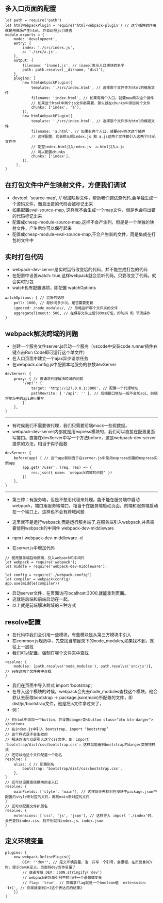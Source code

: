 ## 多入口页面的配置
```
let path = require('path')
let htmlWebpackPlugin = require('html-webpack-plugin') // 这个插件的作用就是用模版产生html，并自动把js引进去
module.exports = {
    mode: 'development',
    entry: {
        index: './src/index.js',
        a: './src/a.js',
    },
    output: {
        filename: '[name].js', // [name]表示入口模块的名字
        path: path.resolve(__dirname, 'dist'),
    },
    plugins: [
        new htmlWebpackPlugin({
            template: './src/index.html', // 选择那个文件作为html的模版文件
            filename: 'index.html', // 如果有两个入口，就要new两次这个插件
            // 如果这个html中两个js文件都需要，那么就在chunks中添加两个文件
            chunks: ['index', 'a'],
        }),
        new htmlWebpackPlugin({
            template: './src/index.html', // 选择那个文件作为html的模版文件
            filename: 'a.html', // 如果有两个入口，就要new两次这个插件
            // 这样配置，它会默认把index.js 和 a.js这两个文件都引入这两个html文件中
            // 期望index.html引入index.js  a.html引入a.js
            // 可以配置chunks
            chunks: ['index'],
        }),
     ],
}
```

## 在打包文件中产生映射文件，方便我们调试
- devtool: 'source-map', // 增加映射文件，帮助我们调试源代码,会单独生成一个源码文件，而且出错的代码会被标记出来
- 如果配置eval-source-map, 这样就不会生成一个map文件，但是也会将出错的代码标记出来
- 配置成cheap-module-source-map,这样不会产生列，但是是一个单独的映射文件，产生后你可以保存起来
- 配置成cheap-module-eval-source-map,不会产生新的文件，而是集成在打包的文件中


## 实时打包代码
- webpack-dev-server是实时运行改变后的代码，并不能生成打包的代码
- 在配置中设置watch: true,这样webpack就会监听代码，只要改变了代码，就会实时打包
- watch也有配置选项，即配置 watchOptions
```
watchOptions: { // 监听的选项
    poll: 1000, // 每秒问多少次，是否需要更新
    ignored: /node_modules/, // 忽略监听哪个文件夹的文件
    aggregateTimeout: 500, // 在保存文件之后500ms打包，即防抖 和 节流操作
}
```

## webpack解决跨域的问题
- 创建一个服务文件server.js启动一个服务（vscode中安装code runner插件右键点击Run Code即可运行这个单文件）
- 在入口页面中建立一个ajax异步请求任务
- 在webpack.config.js中配置本地服务的参数devServer
```
devServer: {
    proxy: { // 做请求代理解决跨域的问题
        '/api': {
            target: 'http://127.0.0.1:3000', // 配置一个代理地址
            pathRewrite: { '/api': '' }, // 后端接口地址一般不会加api，前端将地址中的api进行重写
        }
    },
}
```
------
- 有时候我们不需要做代理，我们只需要前端mock一些假数据。
- webpack-dev-server内部就是用express模块的，我们可以直接在配置里面写接口。直接在devServer中写一个方法before，这是webpack-dev-server提供的方法，相当于钩子函数
```
devServer: {
    before(app) { // 这个app就相当于在server.js中使用express创建的express实例app
        app.get('/user', (req, res) => {
            res.json({ name: 'webpack跨域的问题' })
        })
    },
}
```
------
- 第三种：有服务端，但是不想用代理来处理。能不能在服务端中启动webpack，端口用服务端端口，相当于在服务端启动页面，前端和服务端启动在一个端口上，这样也不会有跨域问题

- 这里就不是运行webpack,而是运行服务端了,在服务端引入webpack,并且需要使用webpack的中间件 webpack-dev-middleware
- npm i webpack-dev-middleware -d
- 在server.js中增加代码
```
// 使用服务端启动页面，引入webpack和中间件
let webpack = require('webpack');
let middle = require('webpack-dev-middleware');

let config = require('./webpack.config')
let compiler = webpack(config)
app.use(middle(compiler))
```
- 启动server文件，在页面访问localhost:3000,就能拿到页面。
- 这就是后端和前端启动在一起。
- 以上就是前端解决跨域的三种方式


## resolve配置
- 在代码中我们会引用一些模块，有些模块是从第三方模块中引入
- 在common.js规范中，先查找当前目录下的node_modules,如果找不到，就往上一层找
- 我们可以配置，强制在哪个文件夹中查找
```
resolve: {
    modules: [path.resolve('node_modules'), path.resolve('src/js')], // 只在这两个文件夹中查找
}
```
- 我们在页面中导入样式 import ‘bootstrap’;
- 在导入这个模块的时候，webpack会先去node_modules查找这个模块，他会默认去获取bootstrap -> package.json(main)所配置的文件，即dist/js/bootstrap文件，他是把js文件拿过来了，
- 例：
```
// 在html中添加一个button，并设置danger类<button class="btn btn-danger"></button>
// 在index.js中引入 bootstrap, import ‘bootstrap’
// 这个样式是不会生效的
// 解决办法可以是引入这个css文件，即：import 'bootstrap/dist/css/bootstrap.css'; 这样就能看到bootstrap的danger类按钮样式
// 还可以给这个文件配置一个别名
resolve: {
    alias: { // 配置别名
        bootstrap: 'bootstrap/dist/css/bootstrap.css',
    },
}
// 还可以设置查找模块的主入口
resolve: {
    mainFields: ['style', 'main'], // 这样就会先找对应模块中package.json中配置的style所对应的文件，再找main所对应的文件
}
// 还可以配置文件扩展名
resolve: {
    extensions: ['css', 'js', 'json'], // 这样导入 import './index'时，会先查找index.css，找不到就找index.js、index.json
}
```

## 定义环境变量
```
plugins: [
    new webpack.DefinePlugin({
        DEV: "'dev'", // 定义环境变量，注：只写一个引号，会报错，在页面拿DEV时，提示dev未定义，页面将dev当作变量了
        // 或者写成 DEV: JSON.stringify('dev')
        // webpack是将单引号中的当作一个语句或变量
        // flag: 'true', // 页面拿flag就是一个boolean值  extenssion: '1+1', // 页面就拿到1+1这个表达式的结果2
    })
]
```









